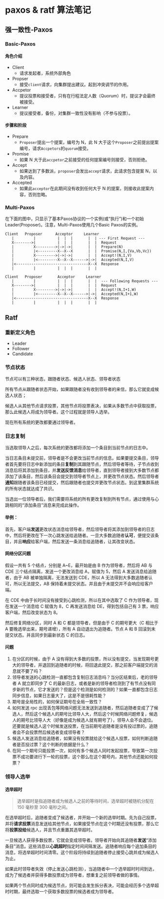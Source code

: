 # paxos & ratf 算法笔记

## 强一致性-Paxos

### Basic-Paxos

#### 角色介绍

- Client
  - 请求发起者，系统外部角色
- Propser
  - 接受`client`请求，向集群提出建议。起到冲突调节的作用。
- Accpetor
  - 提议投票和接受者，只有在行程法定人数（Quorum）时，提议才会最终被接受。
- Learner
  - 提议接受者，备份，对集群一致性没有影响（不参与投票）。

#### 步骤和阶段

- Prepare
  - `Proposer`提出一个提案，编号为 N，此 N 大于这个`Proposer`之前提出提案编号，请求`Accpetors`的`quorum`接受。
- Promise
  - 如果 N 大于此`accpetor`之前接受的任何提案编号则接受，否则拒绝。
- Accept
  - 如果达到了多数派，`proposer`会发出`accept`请求，此请求包含提案 N，以及内容。
- Accepted
  - 如果此`acceptor`在此期间没有收到任何大于 N 的提案，则接收此提案内容，否则忽略。



### Multi-Paxos

在下面的图中，只显示了基本Paxos协议的一个实例(或“执行”)和一个初始Leader(Proposer)。注意，Multi-Paxos使用几个Basic Paxos的实例。

```
Client   Proposer      Acceptor     Learner
   |         |          |  |  |       |  | --- First Request ---
   X-------->|          |  |  |       |  |  Request
   |         X--------->|->|->|       |  |  Prepare(N)
   |         |<---------X--X--X       |  |  Promise(N,I,{Va,Vb,Vc})
   |         X--------->|->|->|       |  |  Accept!(N,I,V)
   |         |<---------X--X--X------>|->|  Accepted(N,I,V)
   |<---------------------------------X--X  Response
   |         |          |  |  |       |  |
```



```
Client   Proposer       Acceptor     Learner
   |         |          |  |  |       |  |  --- Following Requests ---
   X-------->|          |  |  |       |  |  Request
   |         X--------->|->|->|       |  |  Accept!(N,I+1,W)
   |         |<---------X--X--X------>|->|  Accepted(N,I+1,W)
   |<---------------------------------X--X  Response
   |         |          |  |  |       |  |
```



## Ratf

### 重新定义角色

- Leader
- Follower
- Candidate

###  节点状态

节点可以有三种状态，跟随者状态、候选人状态、领导者状态

所有节点从跟随者状态开始，如果跟随者没有收到领导者的来信，那么它就变成候选人状态；

候选人从其他节点请求投票，其他节点将投票表决，如果从多数节点中获取投票，那么此候选人将成为领导者。这个过程就是领导人选举。

现在所有系统的更改都要通过领导者。



### 日志复制

当选取领导人之后，每次系统的更改都将添加一个条目到当前节点的日志中。

当日志条目未提交前，领导者是不会更改当前节点的信息。如果要提交条目，领导者首先要将日志中新添加的条目**复制**到其跟随节点，然后领导者等待，子节点收到消息后将其添加到条目，并**发送反馈消息**给领导者，直到领导者接到大多数节点都添加了该条目，然后该条目会提交到领导者节点上，并更改节点状态。然后领导者**通知**跟随者该条目已经提交，然后跟随者也提交并更改节点状态。到这里集群系统的所有状态就达成了共识。



当选出一位领导者后，我们需要将系统的所有更改复制到所有节点，通过使用与心跳相同的“添加条目”消息来完成此操作。

#### 举例：

首先，客户端**发送**更改状态消息给领导者，然后领导者将其添加到领导者的日志中，然后将更改在下一次心跳发送给追随者。一旦大多数追随者**认可**，便提交该条目，并且**响应**给客户端，然后发送一条消息给追随者，让其改变状态。

#### 网络分区问题

假设一共有 5 个结点，分别是 A~E，最开始是由 B 作为领导者，然后将 AB 与 CDE 三个结点隔离，发送一个更改消息给 A，赋值为 5，然后 A 发送消息给追随者，由于 AB 被单独隔离，无法发送到 CDE，所以 A 无法得到大多数追随者认可，所以无法提交，AB 保持着未提交状态。并且由于未提交并不会响应给客户端。

在 CDE 中由于长时间没有接受到心跳检测，所以在其中选取了 C 作为领导者，现在发送一个消息给 C 赋值为 8，C 再发送消息给 DE，得到包括自己有 3 票，响应客户端，然后改变状态为 8。

然后修复网络分区，同时 A 和 C 都是领导者，但是由于 C 的期号更大（C 相比于 A 要晚选举出来，期号递增），所有 A 自动退出为追随者。节点 A 和 B 回滚到未提交状态。并且同步到最新状态 C 的日志。





#### 问题

1. 在分区的时候，由于 A 没有得到大多数的投票，所以没有提交，当发现期号更大的领导者，并退回到追随者的时候，将回退此提交，那之前客户端提交的消息就不要了吗？
2. 领导者发送的心跳检测一直都包含复制日志消息吗？当分区结束后，老的领导者 A 就立即同步了 C 的最新日志，或者是新的领导者检测到了有节点没有同步新的节点，它才发送的？但是这个检测是如何检测的？如果一直都包含日志同步信息，如果日志量大了，这是不是很耗性能？
3. 期号是全局性的，如何保证期号在全局一致性？
4. 如何发送 rpc 出现丢包等网络问题无法发送到追随者，然后追随者变成了了候选人，然后这个候选人的期号比领导人大，然后这个时候网络问题修复，候选人的期号比领导人大（好像是成为候选人就有期号了），领导人会不会退位。还要就是候选人这个时候发送投票，在当前期号追随者是没有投过票的，追随者会不会投票然后候选者变成领导者？
5. 候选人发送消息给追随者，如果没有投票就给这个候选人投票，如何判断追随者是否投过票？这个判断的依据是什么？
6. 在同一个期号只能投票一次，如何有多个候选人同时发起投票，导致第一次投票不成功要进行下一轮的投票，这个那么在这个期号内，其他节点还能如何投票？





### 领导人选举

#### 选举超时

> 选举超时是指追随者成为候选人之前的等待时间，选举超时被随机分配在 150 毫秒至 300 毫秒之间。

在选举超时后，追随者变成了候选者，并开始一个新的选举时期。先为自己投票，并将**请求投票**消息发送给其他节点，如果接受节点在这个时期还没有投票，那么它将**投票投给**候选人，并且节点重置其选举超时。

一旦候选人获得多数投票，它就会变成领导者。领导者开始向其追随者**发送**“添加条目”消息。这些消息以**心跳超时**指定时间间隔发送。追随者响应每个追加条目的消息，将选举超时时间清零。这个阶段将持续到追随者停止接受心跳并成为候选人为止。

如果此时领导者失效（停止发送心跳检测），当追随者中一个选举超时时间到达，成为了候选者并获得多数投票成为领导者，想重复之前领导者做的事情。

如果两个节点同时成为候选节点，则可能会发生拆分表决，可能会经历多个选举超时时期，最终选取一个获取多数投票的候选者成为领导者。

